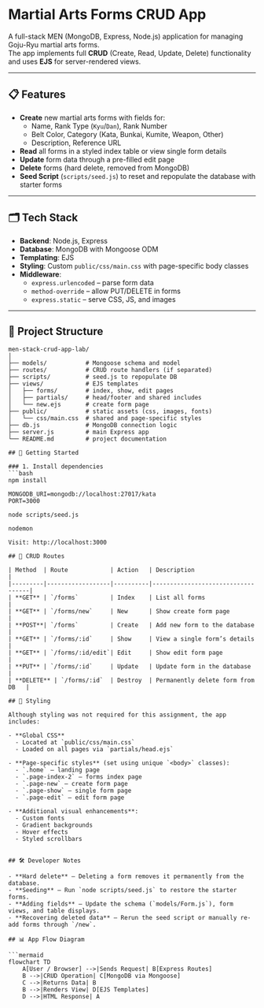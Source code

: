# Martial Arts Forms CRUD App

A full-stack MEN (MongoDB, Express, Node.js) application for managing Goju-Ryu martial arts forms.  
The app implements full **CRUD** (Create, Read, Update, Delete) functionality and uses **EJS** for server-rendered views.

---

## 📋 Features

- **Create** new martial arts forms with fields for:
  - Name, Rank Type (`Kyu`/`Dan`), Rank Number
  - Belt Color, Category (Kata, Bunkai, Kumite, Weapon, Other)
  - Description, Reference URL
- **Read** all forms in a styled index table or view single form details
- **Update** form data through a pre-filled edit page
- **Delete** forms (hard delete, removed from MongoDB)
- **Seed Script** (`scripts/seed.js`) to reset and repopulate the database with starter forms

---

## 🗂 Tech Stack

- **Backend**: Node.js, Express
- **Database**: MongoDB with Mongoose ODM
- **Templating**: EJS
- **Styling**: Custom `public/css/main.css` with page-specific body classes
- **Middleware**:
  - `express.urlencoded` – parse form data
  - `method-override` – allow PUT/DELETE in forms
  - `express.static` – serve CSS, JS, and images

---

## 📂 Project Structure

````plaintext
men-stack-crud-app-lab/
│
├── models/           # Mongoose schema and model
├── routes/           # CRUD route handlers (if separated)
├── scripts/          # seed.js to repopulate DB
├── views/            # EJS templates
│   ├── forms/        # index, show, edit pages
│   ├── partials/     # head/footer and shared includes
│   └── new.ejs       # create form page
├── public/           # static assets (css, images, fonts)
│   └── css/main.css  # shared and page-specific styles
├── db.js             # MongoDB connection logic
├── server.js         # main Express app
└── README.md         # project documentation

## 🚀 Getting Started

### 1. Install dependencies
```bash
npm install

MONGODB_URI=mongodb://localhost:27017/kata
PORT=3000

node scripts/seed.js

nodemon

Visit: http://localhost:3000

## 🔄 CRUD Routes

| Method  | Route            | Action   | Description                       |
|---------|------------------|----------|-----------------------------------|
| **GET** | `/forms`         | Index    | List all forms                    |
| **GET** | `/forms/new`     | New      | Show create form page             |
| **POST**| `/forms`         | Create   | Add new form to the database      |
| **GET** | `/forms/:id`     | Show     | View a single form’s details      |
| **GET** | `/forms/:id/edit`| Edit     | Show edit form page               |
| **PUT** | `/forms/:id`     | Update   | Update form in the database       |
| **DELETE** | `/forms/:id`  | Destroy  | Permanently delete form from DB   |

## 🎨 Styling

Although styling was not required for this assignment, the app includes:

- **Global CSS**
  - Located at `public/css/main.css`
  - Loaded on all pages via `partials/head.ejs`

- **Page-specific styles** (set using unique `<body>` classes):
  - `.home` – landing page
  - `.page-index-2` – forms index page
  - `.page-new` – create form page
  - `.page-show` – single form page
  - `.page-edit` – edit form page

- **Additional visual enhancements**:
  - Custom fonts
  - Gradient backgrounds
  - Hover effects
  - Styled scrollbars


## 🛠 Developer Notes

- **Hard delete** – Deleting a form removes it permanently from the database.
- **Seeding** – Run `node scripts/seed.js` to restore the starter forms.
- **Adding fields** – Update the schema (`models/Form.js`), form views, and table displays.
- **Recovering deleted data** – Rerun the seed script or manually re-add forms through `/new`.

## 📊 App Flow Diagram

```mermaid
flowchart TD
    A[User / Browser] -->|Sends Request| B[Express Routes]
    B -->|CRUD Operation| C[MongoDB via Mongoose]
    C -->|Returns Data| B
    B -->|Renders View| D[EJS Templates]
    D -->|HTML Response| A
````
